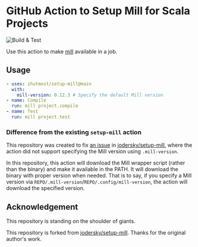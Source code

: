 # GitHub Action to Setup Mill for Scala Projects

![Build & Test](https://github.com/zhutmost/setup-mill/actions/workflows/ci.yml/badge.svg)

Use this action to make [mill](http://www.lihaoyi.com/mill/) available in a job.

## Usage

```yaml
- uses: zhutmost/setup-mill@main
  with:
    mill-version: 0.12.3 # Specify the default Mill version
- name: Compile
  run: mill project.compile
- name: Test
  run: mill project.test
```

### Difference from the existing `setup-mill` action

This repository was created to fix [an issue](https://github.com/jodersky/setup-mill/issues/7) in [jodersky/setup-mill](https://github.com/jodersky/setup-mill), where the action did not support specifying the Mill version using `.mill-version`.

In this repository, this action will download the Mill wrapper script (rather than the binary) and make it available in the PATH.
It will download the binary with proper version when needed.
That is to say, if you specify a Mill version via `REPO/.mill-version`/`REPO/.config/mill-version`, the action will download the specified version.

## Acknowledgement

This repository is standing on the shoulder of giants.

This repository is forked from [jodersky/setup-mill](https://github.com/jodersky/setup-mill). Thanks for the original author's work.
